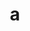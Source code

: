 ---
layout: cake
title:  a
type: cake
bannerimg: /banners/cakebanner
comic: cake_31.png
name: Bathology
hovertext: heh heh
next: 32
prev: 30
---